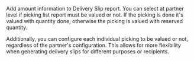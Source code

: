 Add amount information to Delivery Slip report. You can select at partner level if
picking list report must be valued or not. If the picking is done it's valued with
quantity done, otherwise the picking is valued with reserved quantity.

Additionally, you can configure each individual picking to be valued or not, regardless
of the partner's configuration. This allows for more flexibility when generating
delivery slips for different purposes or recipients.
